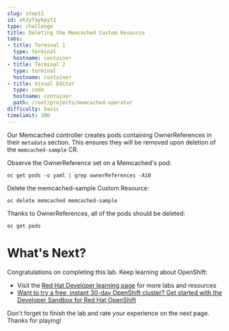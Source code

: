 ```yaml
---
slug: step11
id: eh3yfaykpyt1
type: challenge
title: Deleting the Memcached Custom Resource
tabs:
- title: Terminal 1
  type: terminal
  hostname: container
- title: Terminal 2
  type: terminal
  hostname: container
- title: Visual Editor
  type: code
  hostname: container
  path: /root/projects/memcached-operator
difficulty: basic
timelimit: 300
---
```

Our Memcached controller creates pods containing OwnerReferences in their `metadata` section. This ensures they will be removed upon deletion of the `memcached-sample` CR.

Observe the OwnerReference set on a Memcached's pod:

```
oc get pods -o yaml | grep ownerReferences -A10
```

Delete the memcached-sample Custom Resource:

```
oc delete memcached memcached-sample
```

Thanks to OwnerReferences, all of the pods should be deleted:

```
oc get pods
```

# What's Next?

Congratulations on completing this lab. Keep learning about OpenShift:

* Visit the [Red Hat Developer learning page](https://developers.redhat.com/learn) for more labs and resources
* [Want to try a free, instant 30-day OpenShift cluster? Get started with the Developer Sandbox for Red Hat OpenShift](https://developers.redhat.com/developer-sandbox)

Don't forget to finish the lab and rate your experience on the next page. Thanks for playing!
